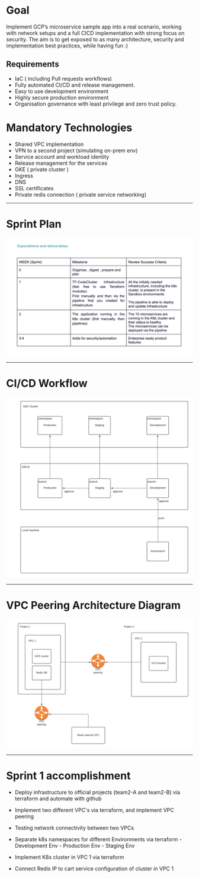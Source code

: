 # Goal 
Implement GCP’s microservice sample app into a real scenario, working with network setups and a full CICD implementation with strong focus on security.
The aim is to get exposed to as many architecture, security and implementation best practices, while having fun :)

## Requirements 

- IaC ( including Pull requests workflows)
- Fully automated CI/CD and release management.
- Easy to use development environment
- Highly secure production environment
- Organisation governance with least privilege and zero trust policy. 

# Mandatory Technologies

- Shared VPC implementation
- VPN to a second project (simulating on-prem env) 
- Service account  and workload identity 
- Release management for the services
- GKE ( private cluster )
- Ingress 
- DNS
- SSL certificates
- Private redis connection ( private service networking)

---

# Sprint Plan

![Sprint Plan Overviwe](sprint-plan.png)

---

# CI/CD Workflow

![CI/CD Workflow](ci_cd-workflow.png)

---

# VPC Peering Architecture Diagram

![VPC peering architecture Diagram](vpc-peering.png)

---

# Sprint 1 accomplishment

- Deploy infrastructure to official projects (team2-A and team2-B) via terraform and automate with github

- Implement two different VPC's via terraform, and implement VPC peering

- Testing network connectivity between two VPCs

- Separate k8s namespaces for different Environments via terraform - Development Env - Production Env - Staging Env

- Implement K8s cluster in VPC 1 via terraform

- Connect Redis IP to cart service configuration of cluster in VPC 1
